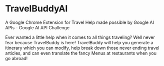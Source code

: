 # TravelBuddyAI
A Google Chrome Extension for Travel Help made possible by Google AI APIs - Google AI API Challenge


Ever wanted a little help when it comes to all things traveling? Well never fear because TravelBuddy is here! TravelBuddy will help you generate a itinerary which you can modify, help break down those never ending travel articles, and can even translate the fancy Menus at restaurants when you go abroad!
